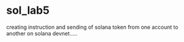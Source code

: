 # sol_lab5
creating instruction and sending of solana token  from one account to another on solana devnet.....

